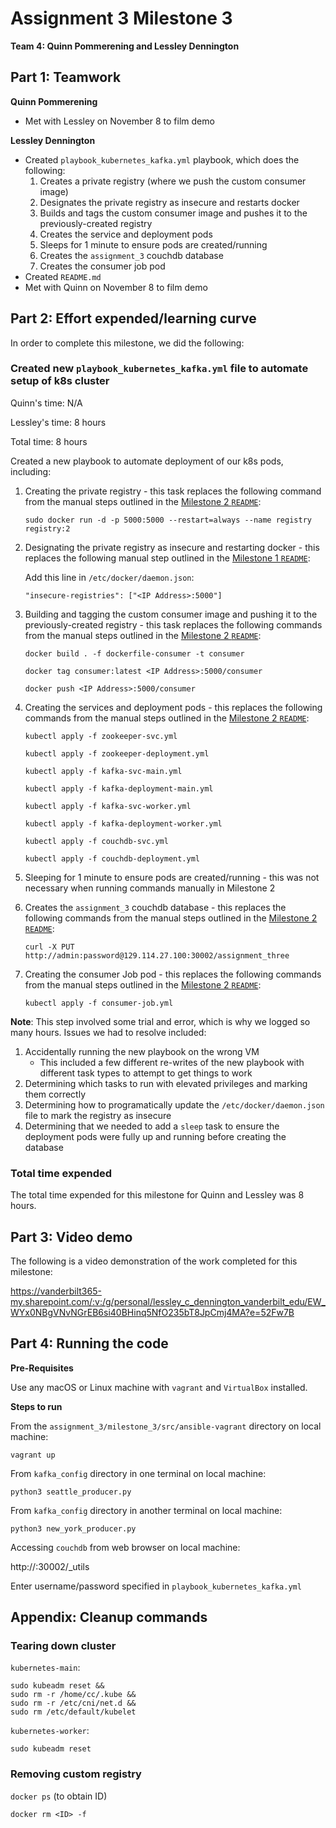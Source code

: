# Assignment 3 Milestone 3

__Team 4: Quinn Pommerening and Lessley Dennington__

## Part 1: Teamwork

__Quinn Pommerening__
* Met with Lessley on November 8 to film demo

__Lessley Dennington__
* Created `playbook_kubernetes_kafka.yml` playbook, which does the following:
    1. Creates a private registry (where we push the custom consumer
    image)
    0. Designates the private registry as insecure and restarts docker
    0. Builds and tags the custom consumer image and pushes it to the
    previously-created registry
    0. Creates the service and deployment pods
    0. Sleeps for 1 minute to ensure pods are created/running
    0. Creates the `assignment_3` couchdb database
    0. Creates the consumer job pod
* Created `README.md`
* Met with Quinn on November 8 to film demo

## Part 2: Effort expended/learning curve

In order to complete this milestone, we did the following:

### Created new `playbook_kubernetes_kafka.yml` file to automate setup of k8s cluster

Quinn's time: N/A

Lessley's time: 8 hours

Total time: 8 hours

Created a new playbook to automate deployment of our k8s pods, including:

1. Creating the private registry - this task replaces the following
command from the manual steps outlined in the
[Milestone 2 `README`](../milestone_2/README.md):

    `sudo docker run -d -p 5000:5000 --restart=always --name registry registry:2`

0. Designating the private registry as insecure and restarting docker -
this replaces the following manual step outlined in the
[Milestone 1 `README`](../milestone_1/README.md):

    Add this line in `/etc/docker/daemon.json`:

    `"insecure-registries": ["<IP Address>:5000"]`

0. Building and tagging the custom consumer image and pushing it
to the previously-created registry - this task replaces the following
commands from the manual steps outlined in the
    [Milestone 2 `README`](../milestone_2/README.md):

    `docker build . -f dockerfile-consumer -t consumer`

    `docker tag consumer:latest <IP Address>:5000/consumer`

    `docker push <IP Address>:5000/consumer`

0. Creating the services and deployment pods - this replaces the
following commands from the manual steps outlined in the
[Milestone 2 `README`](../milestone_2/README.md):

    `kubectl apply -f zookeeper-svc.yml`

    `kubectl apply -f zookeeper-deployment.yml`

    `kubectl apply -f kafka-svc-main.yml`

    `kubectl apply -f kafka-deployment-main.yml`

    `kubectl apply -f kafka-svc-worker.yml`

    `kubectl apply -f kafka-deployment-worker.yml`

    `kubectl apply -f couchdb-svc.yml`

    `kubectl apply -f couchdb-deployment.yml`

0. Sleeping for 1 minute to ensure pods are created/running - this was
not necessary when running commands manually in Milestone 2

0. Creates the `assignment_3` couchdb database - this replaces the
following commands from the manual steps outlined in the
[Milestone 2 `README`](../milestone_2/README.md):

    `curl -X PUT http://admin:password@129.114.27.100:30002/assignment_three`

0. Creating the consumer Job pod  - this replaces the following
commands from the manual steps outlined in the
[Milestone 2 `README`](../milestone_2/README.md):

    `kubectl apply -f consumer-job.yml`

__Note__: This step involved some trial and error, which is why we
logged so many hours. Issues we had to resolve included:

1. Accidentally running the new playbook on the wrong VM
    * This included a few different re-writes of the new playbook with
    different task types to attempt to get things to work
2. Determining which tasks to run with elevated privileges and marking
them correctly
3. Determining how to programatically update the
`/etc/docker/daemon.json` file to mark the registry as insecure
4. Determining that we needed to add a `sleep` task to ensure the
deployment pods were fully up and running before creating the database

### Total time expended

The total time expended for this milestone for Quinn and Lessley was 8
hours.

## Part 3: Video demo

The following is a video demonstration of the work completed for this
milestone:

https://vanderbilt365-my.sharepoint.com/:v:/g/personal/lessley_c_dennington_vanderbilt_edu/EW_WYx0NBgVNvNGrEB6si40BHinq5NfO235bT8JpCmj4MA?e=52Fw7B

## Part 4: Running the code

__Pre-Requisites__

Use any macOS or Linux machine with `vagrant` and `VirtualBox` installed.

__Steps to run__

From the `assignment_3/milestone_3/src/ansible-vagrant` directory on
local machine:

`vagrant up`

From `kafka_config` directory in one terminal on local machine:

`python3 seattle_producer.py`

From `kafka_config` directory in another terminal on local machine:

`python3 new_york_producer.py`

Accessing `couchdb` from web browser on local machine:

http://<IP ADDRESS>:30002/_utils

Enter username/password specified in `playbook_kubernetes_kafka.yml`

## Appendix: Cleanup commands

### Tearing down cluster

`kubernetes-main`:

```
sudo kubeadm reset &&
sudo rm -r /home/cc/.kube &&
sudo rm -r /etc/cni/net.d &&
sudo rm /etc/default/kubelet
```

`kubernetes-worker`:

`sudo kubeadm reset`

### Removing custom registry

`docker ps` (to obtain ID)

`docker rm <ID> -f`